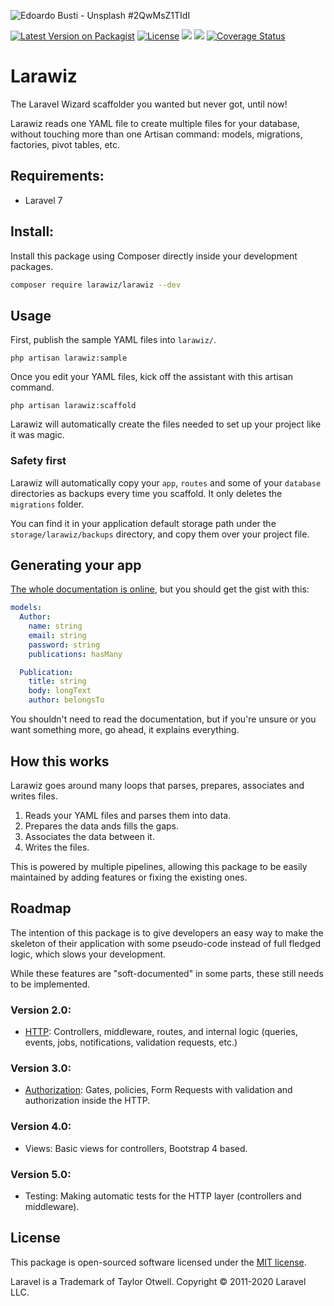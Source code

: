 ![Edoardo Busti - Unsplash #2QwMsZ1TIdI](https://images.unsplash.com/photo-1508087625439-de3978963553?ixlib=rb-1.2.1&ixid=eyJhcHBfaWQiOjEyMDd9&auto=format&fit=crop&w=1280&q=80&h=400)

[![Latest Version on Packagist](https://img.shields.io/packagist/v/darkghosthunter/larawiz.svg?style=flat-square)](https://packagist.org/packages/larawiz/larawiz) [![License](https://poser.pugx.org/darkghosthunter/larawiz/license)](https://packagist.org/packages/darkghosthunter/larawiz)
![](https://img.shields.io/packagist/php-v/larawiz/larawiz.svg)
 ![](https://github.com/Larawiz/larawiz/workflows/PHP%20Composer/badge.svg)
[![Coverage Status](https://coveralls.io/repos/github/Larawiz/larawiz/badge.svg?branch=master)](https://coveralls.io/github/DarkGhostHunter/larawiz?branch=master)

# Larawiz  

The Laravel Wizard scaffolder you wanted but never got, until now!

Larawiz reads one YAML file to create multiple files for your database, without touching more than one Artisan command: models, migrations, factories, pivot tables, etc.

## Requirements:

* Laravel 7

## Install:

Install this package using Composer directly inside your development packages.

```bash
composer require larawiz/larawiz --dev
```

## Usage

First, publish the sample YAML files into `larawiz/`.

    php artisan larawiz:sample

Once you edit your YAML files, kick off the assistant with this artisan command.

    php artisan larawiz:scaffold

Larawiz will automatically create the files needed to set up your project like it was magic.

### Safety first

Larawiz will automatically copy your `app`, `routes` and some of your `database` directories as backups every time you scaffold. It only deletes the `migrations` folder.

You can find it in your application default storage path under the `storage/larawiz/backups` directory, and copy them over your project file. 

## Generating your app

[The whole documentation is online](https://darkghosthunter.gitbook.io/larawiz/), but you should get the gist with this:

```yaml
models:
  Author:
    name: string
    email: string
    password: string
    publications: hasMany

  Publication:
    title: string
    body: longText
    author: belongsTo
```

You shouldn't need to read the documentation, but if you're unsure or you want something more, go ahead, it explains everything.

## How this works

Larawiz goes around many loops that parses, prepares, associates and writes files.

1. Reads your YAML files and parses them into data.
2. Prepares the data ands fills the gaps.
3. Associates the data between it.
4. Writes the files. 

This is powered by multiple pipelines, allowing this package to be easily maintained by adding features or fixing the existing ones.

## Roadmap

The intention of this package is to give developers an easy way to make the skeleton of their application with some pseudo-code instead of full fledged logic, which slows your development.
 
While these features are "soft-documented" in some parts, these still needs to be implemented.

### Version 2.0:

* [HTTP](wiki/HTTP.md): Controllers, middleware, routes, and internal logic (queries, events, jobs, notifications, validation requests, etc.)

### Version 3.0:

* [Authorization](wiki/AUTH.md): Gates, policies, Form Requests with validation and authorization inside the HTTP.

### Version 4.0:

* Views: Basic views for controllers, Bootstrap 4 based.

### Version 5.0:

* Testing: Making automatic tests for the HTTP layer (controllers and middleware).

## License

This package is open-sourced software licensed under the [MIT license](LICENSE.md).

Laravel is a Trademark of Taylor Otwell. Copyright © 2011-2020 Laravel LLC.
